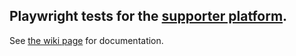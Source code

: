 ## Playwright tests for the [supporter platform](https://support.theguardian.com/).

See [the wiki page](../../wiki/End%E2%80%90to%E2%80%90end-Tests-with-Playwright) for documentation.
